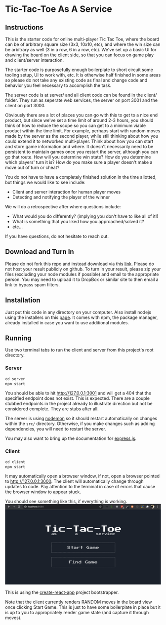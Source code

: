 # Tic-Tac-Toe As A Service


## Instructions

This is the starter code for online multi-player Tic Tac Toe, where the board can be of arbitrary square size
(3x3, 10x10, etc), and where the win size can be arbitrary as well (3 in a row, 6 in a row, etc). We've set up a
 basic UI for drawing the board on the client side, so that you can focus on game play and client/server
interaction.

The starter code is purposefully enough boilerplate to short circuit some tooling setup, UI to work with, etc. It is otherwise half finished in some areas so please do not take any existing code as final and change code and behavior you feel necessary to accomplish the task.

The server code is at server/ and all client code can be found in the client/ folder. They run as seperate web services, the server on port 3001 and the client on port 3000.

Obviously there are a lot of places you can go with this to get to a nice end product, but since we've set a time
limit of around 2-3 hours, you should think of how to reduce the scope so you can get to a minimum viable product
within the time limit. For example, perhaps start with random moves made by the server as the second player, while still
thinking about how you could extend it to networked multi-player. Think about how you can start and store game information and where.
It doesn't necessarily need to be persistent to maintain games once you restart the server, although you can go that
route. How will you determine win state? How do you determine which players' turn it is? How do you make sure a player doesn't make a move out of turn or cheat?

You do not have to have a completely finished solution in the time allotted, but things we would like to see include:
- Client and server interaction for human player moves
- Detecting and notifying the player of the winner

We will do a retrospective after where questions include:
- What would you do differently? (implying you don't have to like all of it!)
- What is something that you liked how you approached/solved it?
- etc...

If you have questions, do not hesitate to reach out.

## Download and Turn In

Please do not fork this repo and instead download via this [link](https://github.com/alertmd/hiring-exercise-react/archive/refs/heads/master.zip). Please do not host your result publicly on github. To turn in your result, please zip your files (excluding your node modules if possible) and email to the appropriate person. You may need to upload it to DropBox or similar site to then email a link to bypass spam filters.

## Installation

Just put this code in any directory on your computer. Also install nodejs using the installers on
this [page](https://nodejs.org/download/). It comes with npm, the package manager, already installed in case you want
to use additional modules.


## Running

Use two terminal tabs to run the client and server from this project's root directory.

### Server
```
cd server
npm start
```

You should be able to hit http://127.0.0.1:3001 and will get a 404 that the specified endpoint does not exist. This is expected. There are a couple stubbed endpoints in the project already to illustrate direction but not be considered complete. They are stubs after all.

The server is using [nodemon](https://nodemon.io/) so it should restart automatically on changes within the `src/` directory. Otherwise, if you make changes such as adding dependencies, you will need to restart the server.

You may also want to bring up the documentation for [express.js](https://expressjs.com/).

### Client
```
cd client
npm start
```

It may automatically open a browser window, if not, open a browser pointed to http://127.0.0.1:3000. The client will automatically change through updates to code. Pay attention to the terminal in case of errors that cause the browser window to appear stuck.

You should see something like this, if everything is working.
![Welcome Screen](/docs/welcome.png?raw=true)

This is using the [create-react-app](https://github.com/facebookincubator/create-react-app/) project bootstrapper.

Note that the client currently renders RANDOM moves in the board view once clicking Start Game. This is just to have some boilerplate in place but it is up to you to appropriately render game state (and capture it through moves).
